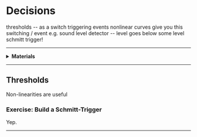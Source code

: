 # Decisions

thresholds -- as a switch
triggering events
nonlinear curves give you this switching / event
e.g. sound level detector -- level goes below some level
schmitt trigger!

----

<details><summary><b>Materials</b></summary><p>

Contents|Description| # |Data|Link|
:-------|:----------|:-:|:--:|:--:|
Schmitt-Trigger|5V threshold switch|1|-|-

Required|Description| # |Box|
:-------|:----------|:-:|:-:|
Multimeter|(Sealy MM18) pocket digital multimeter|1|[white](/boxes/white/README.md)|

</p></details>

----

## Thresholds

Non-linearities are useful

### Exercise: Build a Schmitt-Trigger

Yep.

----
